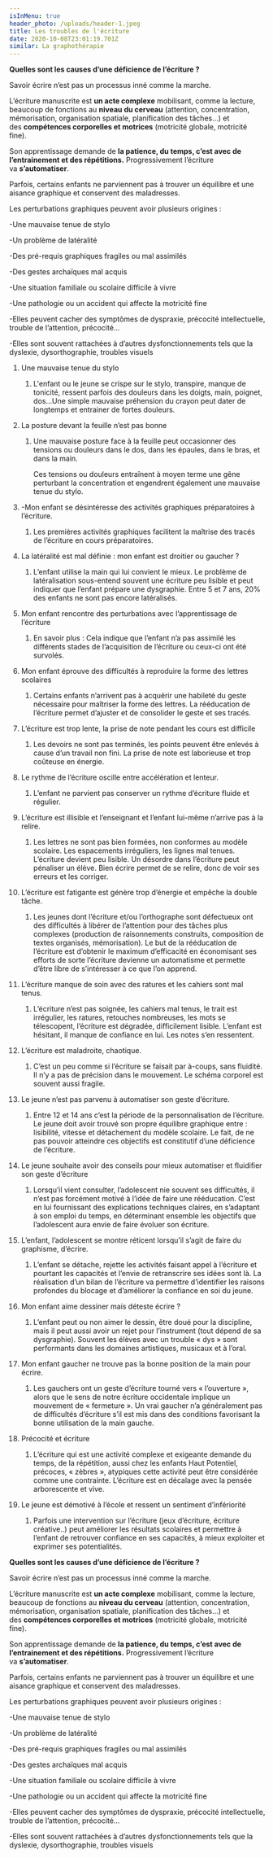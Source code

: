 ```yaml
---
isInMenu: true
header_photo: /uploads/header-1.jpeg
title: Les troubles de l'écriture
date: 2020-10-08T23:01:19.701Z
similar: La graphothérapie
---
```

**Quelles sont les causes d’une déficience de l’écriture ?**

Savoir écrire n’est pas un processus inné comme la marche.

L’écriture manuscrite est **un acte complexe** mobilisant, comme la lecture, beaucoup de fonctions au **niveau du cerveau** (attention, concentration, mémorisation, organisation spatiale, planification des tâches…) et des **compétences corporelles et motrices** (motricité globale, motricité fine).

Son apprentissage demande de **la patience, du temps, c’est avec de l’entrainement et des répétitions.** Progressivement l’écriture va **s’automatiser**.

Parfois, certains enfants ne parviennent pas à trouver un équilibre et une aisance graphique et conservent des maladresses.

Les perturbations graphiques peuvent avoir plusieurs origines :

\-Une mauvaise tenue de stylo

\-Un problème de latéralité

\-Des pré-requis graphiques fragiles ou mal assimilés

\-Des gestes archaïques mal acquis

\-Une situation familiale ou scolaire difficile à vivre

\-Une pathologie ou un accident qui affecte la motricité fine

\-Elles peuvent cacher des symptômes de dyspraxie, précocité intellectuelle, trouble de l’attention, précocité…

\-Elles sont souvent rattachées à d’autres dysfonctionnements tels que la dyslexie, dysorthographie, troubles visuels

1. Une mauvaise tenue du stylo

   1. L'enfant ou le jeune se crispe sur le stylo, transpire, manque de tonicité, ressent parfois des douleurs dans les doigts, main, poignet, dos...Une simple mauvaise préhension du crayon peut dater de longtemps et entrainer de fortes douleurs.
2. La posture devant la feuille n’est pas bonne

   1. Une mauvaise posture face à la feuille peut occasionner des tensions ou douleurs dans le dos, dans les épaules, dans le bras, et dans la main.

      Ces tensions ou douleurs entraînent à moyen terme une gêne perturbant la concentration et engendrent également une mauvaise tenue du stylo.
3. \-Mon enfant se désintéresse des activités graphiques préparatoires à l’écriture.

   1. Les premières activités graphiques facilitent la maîtrise des tracés de l’écriture en cours préparatoires.
4. La latéralité est mal définie : mon enfant est droitier ou gaucher ? 

   1. L’enfant utilise la main qui lui convient le mieux. Le problème de latéralisation sous-entend souvent une écriture peu lisible et peut indiquer que l’enfant prépare une dysgraphie. Entre 5 et 7 ans, 20% des enfants ne sont pas encore latéralisés.
5. Mon enfant rencontre des perturbations avec l’apprentissage de l’écriture

   1. En savoir plus : Cela indique que l’enfant n’a pas assimilé les différents stades de l’acquisition de l’écriture ou ceux-ci ont été survolés.
6. Mon enfant éprouve des difficultés à reproduire la forme des lettres scolaires

   1. Certains enfants n’arrivent pas à acquérir une habileté du geste nécessaire pour maîtriser la forme des lettres. La rééducation de l’écriture permet d’ajuster et de consolider le geste et ses tracés.
7. L’écriture est trop lente, la prise de note pendant les cours est difficile

   1. Les devoirs ne sont pas terminés, les points peuvent être enlevés à cause d’un travail non fini. La prise de note est laborieuse et trop coûteuse en énergie.
8. Le rythme de l’écriture oscille entre accélération et lenteur.

   1.  L’enfant ne parvient pas conserver un rythme d’écriture fluide et régulier.
9. L’écriture est illisible et l’enseignant et l’enfant lui-même n’arrive pas à la relire.

   1. Les lettres ne sont pas bien formées, non conformes au modèle scolaire. Les espacements irréguliers, les lignes mal tenues. L’écriture devient peu lisible. Un désordre dans l’écriture peut pénaliser un élève. Bien écrire permet de se relire, donc de voir ses erreurs et les corriger.
10. L’écriture est fatigante est génère trop d’énergie et empêche la double tâche.

    1. Les jeunes dont l’écriture et/ou l’orthographe sont défectueux ont des difficultés à libérer de l’attention pour des tâches plus complexes (production de raisonnements construits, composition de textes organisés, mémorisation). Le but de la rééducation de l’écriture est d’obtenir le maximum d’efficacité en économisant ses efforts de sorte l’écriture devienne un automatisme et permette d’être libre de s’intéresser à ce que l’on apprend.
11. L’écriture manque de soin avec des ratures et les cahiers sont mal tenus.

    1. L’écriture n’est pas soignée, les cahiers mal tenus, le trait est irrégulier, les ratures, retouches nombreuses, les mots se télescopent, l’écriture est dégradée, difficilement lisible. L’enfant est hésitant, il manque de confiance en lui. Les notes s’en ressentent.
12. L’écriture est maladroite, chaotique.

    1. C’est un peu comme si l’écriture se faisait par à-coups, sans fluidité. Il n’y a pas de précision dans le mouvement. Le schéma corporel est souvent aussi fragile.
13. Le jeune n’est pas parvenu à automatiser son geste d’écriture.

    1. Entre 12 et 14 ans c’est la période de la personnalisation de l’écriture. Le jeune doit avoir trouvé son propre équilibre graphique entre : lisibilité, vitesse et détachement du modèle scolaire. Le fait, de ne pas pouvoir atteindre ces objectifs est constitutif d’une déficience de l’écriture.
14. Le jeune souhaite avoir des conseils pour mieux automatiser et fluidifier son geste d’écriture

    1. Lorsqu’il vient consulter, l’adolescent nie souvent ses difficultés, il n’est pas forcément motivé à l’idée de faire une rééducation. C’est en lui fournissant des explications techniques claires, en s’adaptant à son emploi du temps, en déterminant ensemble les objectifs que l’adolescent aura envie de faire évoluer son écriture.
15. L’enfant, l’adolescent se montre réticent lorsqu’il s’agit de faire du graphisme, d’écrire.

    1. L’enfant se détache, rejette les activités faisant appel à l’écriture et pourtant les capacités et l’envie de retranscrire ses idées sont là. La réalisation d’un bilan de l’écriture va permettre d’identifier les raisons profondes du blocage et d’améliorer la confiance en soi du jeune.
16. Mon enfant aime dessiner mais déteste écrire ?

    1. L’enfant peut ou non aimer le dessin, être doué pour la discipline, mais il peut aussi avoir un rejet pour l’instrument (tout dépend de sa dysgraphie). Souvent les élèves avec un trouble « dys » sont performants dans les domaines artistiques, musicaux et à l’oral.
17. Mon enfant gaucher ne trouve pas la bonne position de la main pour écrire.

    1. Les gauchers ont un geste d’écriture tourné vers « l’ouverture », alors que le sens de notre écriture occidentale implique un mouvement de « fermeture ». Un vrai gaucher n’a généralement pas de difficultés d’écriture s’il est mis dans des conditions favorisant la bonne utilisation de la main gauche.
18. Précocité et écriture

    1. L’écriture qui est une activité complexe et exigeante demande du temps, de la répétition, aussi chez les enfants Haut Potentiel, précoces, « zèbres », atypiques cette activité peut être considérée comme une contrainte. L’écriture est en décalage avec la pensée arborescente et vive.
19. Le jeune est démotivé à l’école et ressent un sentiment d’infériorité

    1. Parfois une intervention sur l’écriture (jeux d’écriture, écriture créative..) peut améliorer les résultats scolaires et permettre à l’enfant de retrouver confiance en ses capacités, à mieux exploiter et exprimer ses potentialités.

**Quelles sont les causes d’une déficience de l’écriture ?**

Savoir écrire n’est pas un processus inné comme la marche.

L’écriture manuscrite est **un acte complexe** mobilisant, comme la lecture, beaucoup de fonctions au **niveau du cerveau** (attention, concentration, mémorisation, organisation spatiale, planification des tâches…) et des **compétences corporelles et motrices** (motricité globale, motricité fine).

Son apprentissage demande de **la patience, du temps, c’est avec de l’entrainement et des répétitions.** Progressivement l’écriture va **s’automatiser**.

Parfois, certains enfants ne parviennent pas à trouver un équilibre et une aisance graphique et conservent des maladresses.

Les perturbations graphiques peuvent avoir plusieurs origines :

\-Une mauvaise tenue de stylo

\-Un problème de latéralité

\-Des pré-requis graphiques fragiles ou mal assimilés

\-Des gestes archaïques mal acquis

\-Une situation familiale ou scolaire difficile à vivre

\-Une pathologie ou un accident qui affecte la motricité fine

\-Elles peuvent cacher des symptômes de dyspraxie, précocité intellectuelle, trouble de l’attention, précocité…

\-Elles sont souvent rattachées à d’autres dysfonctionnements tels que la dyslexie, dysorthographie, troubles visuels